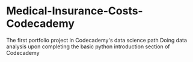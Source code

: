 # Medical-Insurance-Costs-Codecademy
 The first portfolio project in Codecademy's data science path
 Doing data analysis upon completing the basic python introduction section of Codecademy
